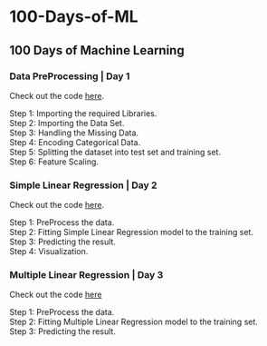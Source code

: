 # 100-Days-of-ML
## 100 Days of Machine Learning

### Data PreProcessing | Day 1
Check out the code [here](https://github.com/divya-rathi/100-Days-of-ML/blob/master/Day%201%20-%20Data%20Preprocessing/data_preprocessing_template.py).

Step 1: Importing the required Libraries.  
Step 2: Importing the Data Set.  
Step 3: Handling the Missing Data.  
Step 4: Encoding Categorical Data.  
Step 5: Splitting the dataset into test set and training set.  
Step 6: Feature Scaling.  

### Simple Linear Regression | Day 2
Check out the code [here](https://github.com/divya-rathi/100-Days-of-ML/blob/master/Day%202%20-%20Simple%20Linear%20Regression/simple_linear_regression.py).
  
Step 1: PreProcess the data.  
Step 2: Fitting Simple Linear Regression model to the training set.  
Step 3: Predicting the result.  
Step 4: Visualization.   

### Multiple Linear Regression | Day 3
Check out the code [here]()

Step 1: PreProcess the data.  
Step 2: Fitting Multiple Linear Regression model to the training set.  
Step 3: Predicting the result.
